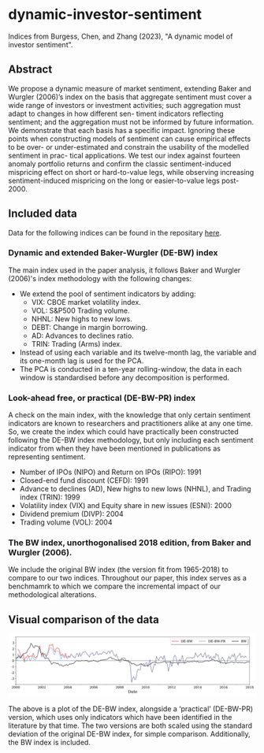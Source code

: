 # dynamic-investor-sentiment
Indices from Burgess, Chen, and Zhang (2023), "A dynamic model of investor sentiment".


## Abstract 
We propose a dynamic measure of market sentiment, extending Baker and Wurgler
(2006)’s index on the basis that aggregate sentiment must cover a wide range of investors
or investment activities; such aggregation must adapt to changes in how different sen-
timent indicators reflecting sentiment; and the aggregation must not be informed by
future information. We demonstrate that each basis has a specific impact. Ignoring
these points when constructing models of sentiment can cause empirical effects to be
over- or under-estimated and constrain the usability of the modelled sentiment in prac-
tical applications. We test our index against fourteen anomaly portfolio returns and
confirm the classic sentiment-induced mispricing effect on short or hard-to-value legs,
while observing increasing sentiment-induced mispricing on the long or easier-to-value
legs post-2000.

## Included data

Data for the following indices can be found in the repositary [here](sentiment_index_data.csv).

### Dynamic and extended Baker-Wurgler (DE-BW) index
The main index used in the paper analysis, it follows Baker and Wurgler (2006)'s index methodology with the following changes:
- We extend the pool of sentiment indicators by adding:
  - VIX: CBOE market volatility index.
  - VOL: S\&P500 Trading volume.
  - NHNL: New highs to new lows. 
  - DEBT: Change in margin borrowing.
  - AD: Advances to declines ratio. 
  - TRIN: Trading (Arms) index.
- Instead of using each variable and its twelve-month lag, the variable and its one-month lag is used for the PCA.
- The PCA is conducted in a ten-year rolling-window, the data in each window is standardised before any decomposition is performed.

### Look-ahead free, or practical (DE-BW-PR) index
A check on the main index, with the knowledge that only certain sentiment indicators are known to researchers and practitioners alike at any one time. So, we create the index which could have practically been constructed following the DE-BW index methodology, but only including each sentiment indicator from when they have been mentioned in publications as representing sentiment.
- Number of IPOs (NIPO) and Return on IPOs (RIPO): 1991
- Closed-end fund discount (CEFD): 1991
- Advance to declines (AD), New highs to new lows (NHNL), and Trading index (TRIN): 1999
- Volatility index (VIX) and Equity share in new issues (ESNI): 2000
- Dividend premium (DIVP): 2004
- Trading volume (VOL): 2004

### The BW index, unorthogonalised 2018 edition, from Baker and Wurgler (2006).
We include the original BW index (the version fit from 1965-2018) to compare to our two indices. Throughout our paper, this index serves as a benchmamrk to which we compare the incremental impact of our methodological alterations.

## Visual comparison of the data
![DE-BW, DE-BW-PR, and BW indices](sentiment_index_comparison.png)

The above is a plot of the DE-BW index, alongside a ‘practical’ (DE-BW-PR) version, which uses only indicators which have been
identified in the literature by that time. The two versions are both scaled using the standard deviation of the
original DE-BW index, for simple comparison. Additionally, the BW index is included.
